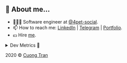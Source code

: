 ## 🦄 About me...

- 🧑🏻‍💻 Software engineer at [@4pet-social](https://github.com/4pet-social).
- 📫 How to reach me: [LinkedIn](https://linkedin.com/in/103cuong) | [Telegram](https://t.me/cuong103) | [Portfolio](https://103cuong.github.io/).
- 💵 Hire [me](mailto:103cuong@gmail.com).

<details><summary>Dev Metrics 💅</summary>

<!--START_SECTION:waka-->
![Profile Views](http://img.shields.io/badge/Profile%20Views-38-blue)

![Lines of code](https://img.shields.io/badge/From%20Hello%20World%20I%27ve%20Written-17.6%20million%20lines%20of%20code-blue)

**🐱 My Github Data** 

> 🏆 2,724 Contributions in the Year 2020
 > 
> 📦 503.1 kB Used in Github's Storage 
 > 
> 💼 Opted to Hire
 > 
> 📜 160 Public Repositories
 > 
> 🔑 0 Private Repository 
 > 
**I'm a Night 🦉** 

```text
🌞 Morning    44 commits     ██░░░░░░░░░░░░░░░░░░░░░░░   10.4% 
🌆 Daytime    130 commits    ███████░░░░░░░░░░░░░░░░░░   30.73% 
🌃 Evening    152 commits    █████████░░░░░░░░░░░░░░░░   35.93% 
🌙 Night      97 commits     █████░░░░░░░░░░░░░░░░░░░░   22.93%

```
📅 **I'm Most Productive on Thursday** 

```text
Monday       48 commits     ██░░░░░░░░░░░░░░░░░░░░░░░   11.35% 
Tuesday      63 commits     ███░░░░░░░░░░░░░░░░░░░░░░   14.89% 
Wednesday    40 commits     ██░░░░░░░░░░░░░░░░░░░░░░░   9.46% 
Thursday     98 commits     █████░░░░░░░░░░░░░░░░░░░░   23.17% 
Friday       58 commits     ███░░░░░░░░░░░░░░░░░░░░░░   13.71% 
Saturday     51 commits     ███░░░░░░░░░░░░░░░░░░░░░░   12.06% 
Sunday       65 commits     ███░░░░░░░░░░░░░░░░░░░░░░   15.37%

```


📊 **This Week I Spent My Time On** 

```text
⌚︎ Time Zone: Asia/Ho_Chi_Minh

💬 Programming Languages: 
Java                     14 hrs 49 mins      ████████████░░░░░░░░░░░░░   47.89% 
JSON                     7 hrs 30 mins       ██████░░░░░░░░░░░░░░░░░░░   24.25% 
YAML                     2 hrs 17 mins       █░░░░░░░░░░░░░░░░░░░░░░░░   7.41% 
TypeScript               2 hrs 9 mins        █░░░░░░░░░░░░░░░░░░░░░░░░   6.97% 
JavaScript               1 hr 25 mins        █░░░░░░░░░░░░░░░░░░░░░░░░   4.62%

🔥 Editors: 
IntelliJ                 17 hrs 24 mins      ██████████████░░░░░░░░░░░   56.25% 
VS Code                  10 hrs 11 mins      ████████░░░░░░░░░░░░░░░░░   32.95% 
WebStorm                 3 hrs 19 mins       ██░░░░░░░░░░░░░░░░░░░░░░░   10.72% 
DataGrip                 1 min               ░░░░░░░░░░░░░░░░░░░░░░░░░   0.07%

💻 Operating System: 
Mac                      19 hrs 23 mins      ███████████████░░░░░░░░░░   62.65% 
Linux                    11 hrs 33 mins      █████████░░░░░░░░░░░░░░░░   37.35%

```

**I Mostly Code in TypeScript** 

```text
TypeScript               44 repos            ███████████░░░░░░░░░░░░░░   44.44% 
JavaScript               23 repos            █████░░░░░░░░░░░░░░░░░░░░   23.23% 
Go                       18 repos            ████░░░░░░░░░░░░░░░░░░░░░   18.18% 
Shell                    3 repos             ░░░░░░░░░░░░░░░░░░░░░░░░░   3.03% 
Dart                     2 repos             ░░░░░░░░░░░░░░░░░░░░░░░░░   2.02%

```



<!--END_SECTION:waka-->
</details>

2020 © [Cuong Tran](https://github.com/103cuong)
